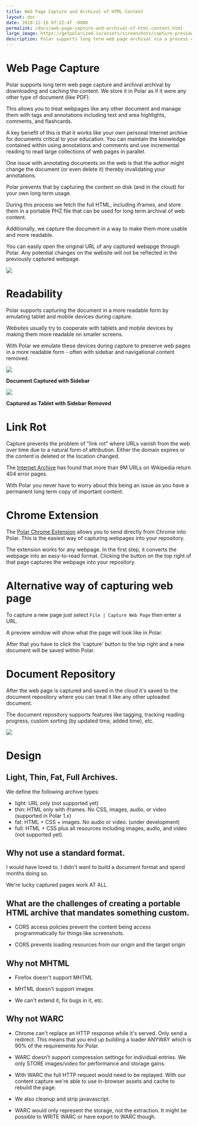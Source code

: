 ```yaml
---
title: Web Page Capture and Archival of HTML Content
layout: doc
date: 2018-12-16 07:22:47 -0800
permalink: /docs/web-page-capture-and-archival-of-html-content.html
large_image: https://getpolarized.io/assets/screenshots/capture-preview-narrow.png
description: Polar supports long term web page archival via a process called "capture" which downloads and caches the content locally.  
---
```


# Web Page Capture

Polar supports long term web page capture and archival archival by 
downloading and caching the content.  We store it in Polar as if it were
any other type of document (like PDF).

This allows you to treat webpages like any other document and manage them with tags and annotations including text and
area highlights, comments, and flashcards.

A key benefit of this is that it works like your own personal Internet archive
for documents critical to your education. You can maintain the knowledge 
contained within using annotations and comments and use incremental reading to 
read large collections of web pages in parallel.  

One issue with annotating documents on the web is that the author might change
the document (or even delete it) thereby invalidating your annotations.

Polar prevents that by capturing the content on disk (and in the cloud) for your
own long term usage.

During this process we fetch the full HTML, including iframes, and store them in
a portable PHZ file that can be used for long term archival of web content.

Additionally, we capture the document in a way to make them more usable and more 
readable.

You can easily open the original URL of any captured webapge through Polar. Any potential changes on the website will not be reflected in the previously captured webpage.

<!-- <img class="img-fluid img-shadow" src="./assets/screenshots/captured-content-window.png"> -->
<p class="text-center"><img class="img-fluid img-shadow" src="../assets/screenshots/capture-preview-narrow.png"></p>

# Readability

Polar supports capturing the document in a more readable form by emulating 
tablet and mobile devices during capture.

Websites usually try to cooperate with tablets and mobile devices by making
them more readable on smaller screens.

With Polar we emulate these devices during capture to preserve web pages in a
more readable form - often with sidebar and navigational content removed.

<p class="text-center"><img class="img-fluid img-shadow" src="../assets/screenshots/readability-example-bad-narrow.png"></p>

<p class="text-center"><b>Document Captured with Sidebar</b></p>

<p class="text-center"><img class="img-fluid img-shadow" src="../assets/screenshots/readability-example-good-narrow.png"></p>

<p class="text-center"><b>Captured as Tablet with Sidebar Removed</b></p>

# Link Rot

Capture prevents the problem of "link rot" where URLs vanish from the web over
time due to a natural form of attribution.  Either the domain expires or the 
content is deleted or the location changed.

The <a
href="https://blog.archive.org/2018/10/01/more-than-9-million-broken-links-on-wikipedia-are-now-rescued/">Internet
Archive</a> has found that more than 9M URLs on Wikipedia return 404 error
pages.

With Polar you never have to worry about this being an issue as you have a 
permanent long term copy of important content.

# Chrome Extension

The <a href="https://chrome.google.com/webstore/detail/save-to-polar/jkfdkjomocoaljglgddnmhcbolldcafd">Polar Chrome Extension</a> 
allows you to send directly from Chrome into Polar. This is the easiest way of capturing webpages into your repository.

The extension works for any webpage. In the first step, it converts the webpage into an easy-to-read format. Clicking the button on the top right of that page captures the webpage into your repository.

# Alternative way of capturing web page

To capture a new page just select ```File | Capture Web Page``` then enter a URL.

A preview window will show what the page will look like in Polar.

After that you have to click the 'capture' button to the top right and a new
document will be saved within Polar.

# Document Repository

After the web page is captured and saved in the cloud it's saved to the document 
repository where you can treat it like any other uploaded document.

The document repository supports features like tagging, tracking reading progress,
custom sorting (by updated time, added time), etc. 

<p class="text-center"><img class="img-fluid img-shadow" src="../assets/screenshots/document-repository-narrow.png"></p>

# Design

## Light, Thin, Fat, Full Archives.

We define the following archive types:

- light: URL only (not supported yet)
- thin: HTML only with iframes.  No CSS, images, audio, or video (supported in Polar 1.x)
- fat: HTML + CSS + images. No audio or video.  (under development)
- full: HTML + CSS plus all resources including images, audio, and video (not supported yet).

## Why not use a standard format.

I would have loved to. I didn't want to build a document format and spend months 
doing so.

We're lucky captured pages work AT ALL.

## What are the challenges of creating a portable HTML archive that mandates something custom.

 - CORS access policies prevent the content being access programmatically for
   things like screenshots.
   
 - CORS prevents loading resources from our origin and the target origin

## Why not MHTML

- Firefox doesn't support MHTML

- MHTML doesn't support images

- We can't extend it, fix bugs in it, etc.

## Why not WARC

- Chrome can't replace an HTTP response while it's served.  Only send a redirect.
  This means that you end up building a loader ANYWAY which is 90% of the 
  requirements for Polar.

- WARC doesn't support compression settings for individual entries.  We only STORE
  images/video for performance and storage gains.
  
- With WARC the full HTTP request would need to be replayed.  With our content 
  capture we're able to use in-browser assets and cache to rebuild the page.
  
- We also cleanup and strip javavascript.

- WARC would only represent the storage, not the extraction.  It might be 
  possible to WRITE WARC or have export to WARC though.
     
 
